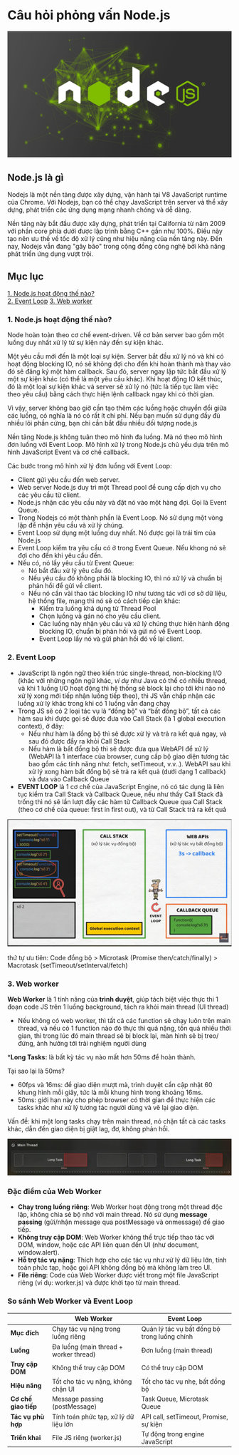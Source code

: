 # Câu hỏi phỏng vấn Node.js

![](./assets/nodejs.jpeg)

## Node.js là gì

Nodejs là một nền tảng được xây dựng, vận hành tại V8 JavaScript runtime của Chrome. Với Nodejs, bạn có thể chạy JavaScript trên server và thể xây dựng, phát triển các ứng dụng mạng nhanh chóng và dễ dàng.

Nền tảng này bắt đầu được xây dựng, phát triển tại California từ năm 2009 với phần core phía dưới được lập trình bằng C++ gần như 100%. Điều này tạo nên ưu thế về tốc độ xử lý cũng như hiệu năng của nền tảng này. Đến nay, Nodejs vẫn đang "gây bão" trong cộng đồng công nghệ bởi khả năng phát triển ứng dụng vượt trội.

## Mục lục

[1. Node.js hoạt động thế nào?](#1-nodejs-hoạt-động-thế-nào)   
[2. Event Loop](#2-event-loop)
[3. Web worker](#3-web-worker)


### 1. Node.js hoạt động thế nào?

Node hoàn toàn theo cơ chế event-driven. Về cơ bản server bao gồm một luồng duy nhất xử lý từ sự kiện này đến sự kiện khác.

Một yêu cầu mới đến là một loại sự kiện. Server bắt đầu xử lý nó và khi có hoạt động blocking IO, nó sẽ không đợi cho đến khi hoàn thành mà thay vào đó sẽ đăng ký một hàm callback. Sau đó, server ngay lập tức bắt đầu xử lý một sự kiện khác (có thể là một yêu cầu khác). Khi hoạt động IO kết thúc, đó là một loại sự kiện khác và server sẽ xử lý nó (tức là tiếp tục làm việc theo yêu cầu) bằng cách thực hiện lệnh callback ngay khi có thời gian.

Vì vậy, server không bao giờ cần tạo thêm các luồng hoặc chuyển đổi giữa các luồng, có nghĩa là nó có rất ít chi phí. Nếu bạn muốn sử dụng đầy đủ nhiều lõi phần cứng, bạn chỉ cần bắt đầu nhiều đối tượng node.js

Nền tảng Node.js không tuân theo mô hình đa luồng. Mà nó theo mô hình đơn luồng với Event Loop. Mô hình xử lý trong Node.js chủ yếu dựa trên mô hình JavaScript Event và cơ chế callback.

Các bước trong mô hình xử lý đơn luồng với Event Loop:
- Client gửi yêu cầu đến web server.
- Web server Node.js duy trì một Thread pool để cung cấp dịch vụ cho các yêu cầu từ client.
- Node.js nhận các yêu cầu này và đặt nó vào một hàng đợi. Gọi là Event Queue.
- Trong Nodejs có một thành phần là Event Loop. Nó sử dụng một vòng lặp để nhận yêu cầu và xử lý chúng.
- Event Loop sử dụng một luồng duy nhất. Nó được gọi là trái tim của Node.js
- Event Loop kiểm tra yêu cầu có ở trong Event Queue. Nếu khong nó sẽ đợi cho đến khi yêu cầu đến.
- Nếu có, nó lấy yêu cầu từ Event Queue:
    - Nó bắt đầu xử lý yêu cầu đó.
    - Nếu yêu cầu đó không phải là blocking IO, thì nó xử lý và chuẩn bị phản hồi để gửi về client.
    - Nếu nó cần vài thao tác blocking IO như tương tác với cơ sở dữ liệu, hệ thống file, mạng thì nó sẽ có cách tiếp cận khác:
        + Kiểm tra luồng khả dụng từ Thread Pool
        + Chọn luồng và gán nó cho yêu cầu client.
        + Các luồng này nhận yêu cầu và xử lý chúng thực hiện hành động blocking IO, chuẩn bị phản hồi và gửi nó về Event Loop.
        + Event Loop lấy nó và gửi phản hồi đó về lại client.
    
### 2. Event Loop

- JavaScript là ngôn ngữ theo kiến trúc single-thread, non-blocking I/O (khác với những ngôn ngữ khác, *ví dụ* như Java có thể có nhiều thread, và khi 1 luồng I/O hoạt động thì hệ thống sẽ block lại cho tới khi nào nó xử lý xong mới tiếp nhận luồng tiếp theo), thì JS vẫn chấp nhận các luồng xử lý khác trong khi có 1 luồng vẫn đang chạy
- Trong JS sẽ có 2 loại tác vụ là “đồng bộ” và “bất đồng bộ”, tất cả các hàm sau khi được gọi sẽ được đưa vào Call Stack (là 1 global execution context), ở đây:
    - Nếu như hàm là đồng bộ thì sẽ được xử lý và trả ra kết quả ngay, và sau đó được đẩy ra khỏi Call Stack
    - Nếu hàm là bất đồng bộ thì sẽ được đưa qua WebAPI để xử lý (WebAPI là 1 interface của browser, cung cấp bộ giao diện tương tác bao gồm các tính năng như: fetch, setTimeout, v.v..). WebAPI sau khi xử lý xong hàm bất đồng bộ sẽ trả ra kết quả (dưới dạng 1 callback) và đưa vào Callback Queue
- **EVENT LOOP** là 1 cơ chế của JavaScript Engine, nó có tác dụng là liên tục kiểm tra Call Stack và Callback Queue, nếu như thấy Call Stack đã trống thì nó sẽ lần lượt đẩy các hàm từ Callback Queue qua Call Stack (theo cơ chế của queue: first in first out), và từ Call Stack trả ra kết quả

![](./assets/event-loop.png)

 thứ tự ưu tiên: Code đồng bộ > Microtask (Promise then/catch/finally) > Macrotask (setTimeout/setInterval/fetch)

### 3. Web worker

**Web Worker** là 1 tính năng của **trình duyệt**, giúp tách biệt việc thực thi 1 đoạn code JS trên 1 luồng background, tách ra khỏi main thread (UI thread)

- Nếu không có web worker, thì tất cả các function sẽ chạy luôn trên main thread, và nếu có 1 function nào đó thực thi quá nặng, tốn quá nhiều thời gian, thì trong lúc đó main thread sẽ bị block lại, màn hình sẽ bị treo/đứng, ảnh hưởng tới trải nghiệm người dùng

***Long Tasks:** là bất kỳ tác vụ nào mất hơn 50ms để hoàn thành. 

Tại sao lại là 50ms?

- 60fps và 16ms: để giao diện mượt mà, trình duyệt cần cập nhật 60 khung hình mỗi giây, tức là mỗi khung hình trong khoảng 16ms.
- 50ms: giới hạn này cho phép browser có thời gian để thực hiện các tasks khác như xử lý tương tác người dùng và vẽ lại giao diện.

Vấn đề: khi một long tasks chạy trên main thread, nó chặn tất cả các tasks khác, dẫn đến giao diện bị giật lag, đơ, không phản hồi.

![](./assets/long-task.png)

### **Đặc điểm của Web Worker**

- **Chạy trong luồng riêng**: Web Worker hoạt động trong một thread độc lập, không chia sẻ bộ nhớ với main thread. Nó sử dụng **message passing** (gửi/nhận message qua postMessage và onmessage) để giao tiếp.
- **Không truy cập DOM**: Web Worker không thể trực tiếp thao tác với DOM, window, hoặc các API liên quan đến UI (như document, window.alert).
- **Hỗ trợ tác vụ nặng**: Thích hợp cho các tác vụ như xử lý dữ liệu lớn, tính toán phức tạp, hoặc gọi API không đồng bộ mà không làm treo UI.
- **File riêng**: Code của Web Worker được viết trong một file JavaScript riêng (ví dụ: worker.js) và được khởi tạo từ main thread.

### **So sánh Web Worker và Event Loop**

| | **Web Worker** | **Event Loop** |
| --- | --- | --- |
| **Mục đích** | Chạy tác vụ nặng trong luồng riêng | Quản lý tác vụ bất đồng bộ trong luồng chính |
| **Luồng** | Đa luồng (main thread + worker thread) | Đơn luồng (main thread) |
| **Truy cập DOM** | Không thể truy cập DOM | Có thể truy cập DOM |
| **Hiệu năng** | Tốt cho tác vụ nặng, không chặn UI | Tốt cho tác vụ nhẹ, bất đồng bộ |
| **Cơ chế giao tiếp** | Message passing (postMessage) | Task Queue, Microtask Queue |
| **Tác vụ phù hợp** | Tính toán phức tạp, xử lý dữ liệu lớn | API call, setTimeout, Promise, sự kiện |
| **Triển khai** | File JS riêng (worker.js) | Tự động trong engine JavaScript |